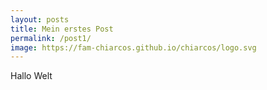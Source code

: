 ```yaml
---
layout: posts
title: Mein erstes Post
permalink: /post1/
image: https://fam-chiarcos.github.io/chiarcos/logo.svg
---
```


Hallo Welt
